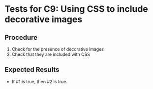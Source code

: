# Tests for C9: Using CSS to include decorative images

## Procedure

1. Check for the presence of decorative images
2. Check that they are included with CSS

## Expected Results

- If #1 is true, then #2 is true.
